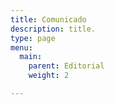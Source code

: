 ```yaml
---
title: Comunicado
description: title.
type: page
menu:
  main:
    parent: Editorial
    weight: 2

---
```

